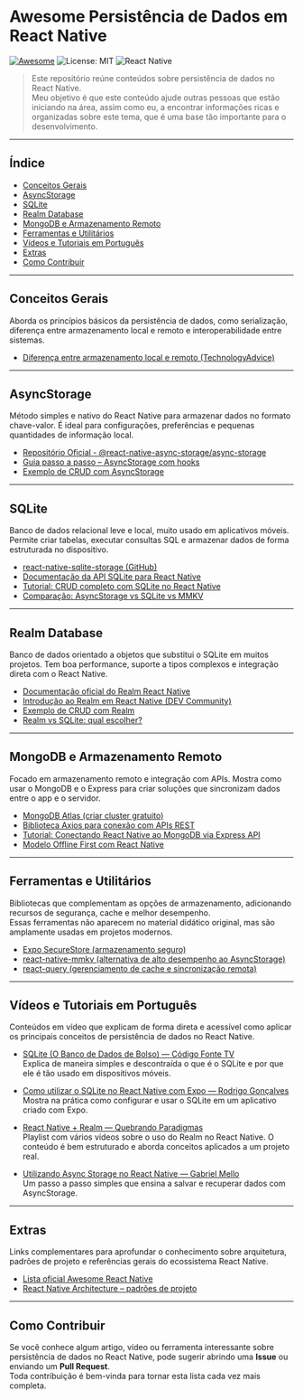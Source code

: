 # Awesome Persistência de Dados em React Native
[![Awesome](https://awesome.re/badge.svg)](https://awesome.re)
![License: MIT](https://img.shields.io/badge/License-MIT-blue.svg)
![React Native](https://img.shields.io/badge/React%20Native-blue?logo=react)

> Este repositório reúne conteúdos sobre persistência de dados no React Native.  
> Meu objetivo é que este conteúdo ajude outras pessoas que estão iniciando na área, assim como eu, a encontrar informações ricas e organizadas sobre este tema, que é uma base tão importante para o desenvolvimento.

---

## Índice

- [Conceitos Gerais](#conceitos-gerais)
- [AsyncStorage](#asyncstorage)
- [SQLite](#sqlite)
- [Realm Database](#realm-database)
- [MongoDB e Armazenamento Remoto](#mongodb-e-armazenamento-remoto)
- [Ferramentas e Utilitários](#ferramentas-e-utilitários)
- [Vídeos e Tutoriais em Português](#vídeos-e-tutoriais-em-português)
- [Extras](#extras)
- [Como Contribuir](#como-contribuir)

---

## Conceitos Gerais

Aborda os princípios básicos da persistência de dados, como serialização, diferença entre armazenamento local e remoto e interoperabilidade entre sistemas.

- [Diferença entre armazenamento local e remoto (TechnologyAdvice)](https://technologyadvice.com/blog/information-technology/cloud-storage-vs-local-storage/)

---

## AsyncStorage

Método simples e nativo do React Native para armazenar dados no formato chave-valor. É ideal para configurações, preferências e pequenas quantidades de informação local.

- [Repositório Oficial - @react-native-async-storage/async-storage](https://github.com/react-native-async-storage/async-storage)
- [Guia passo a passo – AsyncStorage com hooks](https://medium.com/@arsdev/persist-data-like-a-pro-in-react-native-67f2bd328a54)
- [Exemplo de CRUD com AsyncStorage](https://gist.github.com/pavlealeksic/3de9c6f3d6148e19b6ddee6b50ed5b94)

---

## SQLite

Banco de dados relacional leve e local, muito usado em aplicativos móveis. Permite criar tabelas, executar consultas SQL e armazenar dados de forma estruturada no dispositivo.

- [react-native-sqlite-storage (GitHub)](https://github.com/andpor/react-native-sqlite-storage)
- [Documentação da API SQLite para React Native](https://github.com/andpor/react-native-sqlite-storage#api)
- [Tutorial: CRUD completo com SQLite no React Native](https://medium.com/@shivam.soni.webdev/how-to-implement-crud-in-react-native-with-sqlite-step-by-step-guide-843a8e1d7777)
- [Comparação: AsyncStorage vs SQLite vs MMKV](https://dev.to/cathylai/choosing-the-right-storage-solution-3log)

---

## Realm Database

Banco de dados orientado a objetos que substitui o SQLite em muitos projetos. Tem boa performance, suporte a tipos complexos e integração direta com o React Native.

- [Documentação oficial do Realm React Native](https://www.mongodb.com/docs/atlas/device-sdks/sdk/react-native/)
- [Introdução ao Realm em React Native (DEV Community)](https://dev.to/ajmal_hasan/building-a-react-native-app-with-realm-database-4ab4)
- [Exemplo de CRUD com Realm](https://www.scaler.com/topics/realm-react-native/)
- [Realm vs SQLite: qual escolher?](https://www.cleveroad.com/blog/realm-vs-sqlite-what-is-the-best-database-for-android-app-development/)

---

## MongoDB e Armazenamento Remoto

Focado em armazenamento remoto e integração com APIs. Mostra como usar o MongoDB e o Express para criar soluções que sincronizam dados entre o app e o servidor.

- [MongoDB Atlas (criar cluster gratuito)](https://www.mongodb.com/atlas/database)
- [Biblioteca Axios para conexão com APIs REST](https://axios-http.com/)
- [Tutorial: Conectando React Native ao MongoDB via Express API](https://medium.com/@ahsanshahzad16asb/building-a-full-stack-notes-app-with-react-native-mongodb-express-and-node-js-7a9218a9d874)
- [Modelo Offline First com React Native](https://www.innovationm.com/blog/react-native-offline-first-architecture-sqlite-local-database-guide/)

---

## Ferramentas e Utilitários

Bibliotecas que complementam as opções de armazenamento, adicionando recursos de segurança, cache e melhor desempenho.  
Essas ferramentas não aparecem no material didático original, mas são amplamente usadas em projetos modernos.

- [Expo SecureStore (armazenamento seguro)](https://docs.expo.dev/versions/latest/sdk/securestore/)
- [react-native-mmkv (alternativa de alto desempenho ao AsyncStorage)](https://github.com/mrousavy/react-native-mmkv)
- [react-query (gerenciamento de cache e sincronização remota)](https://tanstack.com/query/latest)

---

## Vídeos e Tutoriais em Português

Conteúdos em vídeo que explicam de forma direta e acessível como aplicar os principais conceitos de persistência de dados no React Native.

- [SQLite (O Banco de Dados de Bolso) — Código Fonte TV](https://www.youtube.com/watch?v=xOODmm-NdUc)  
  Explica de maneira simples e descontraída o que é o SQLite e por que ele é tão usado em dispositivos móveis.

- [Como utilizar o SQLite no React Native com Expo — Rodrigo Gonçalves](https://www.youtube.com/watch?v=BJEACwKXWf8&t=446s)  
  Mostra na prática como configurar e usar o SQLite em um aplicativo criado com Expo.

- [React Native + Realm — Quebrando Paradigmas](https://youtube.com/playlist?list=PLT2gdUfk6jQTUAiwXTWai4rDo7pW_X7by&si=Hf0jQ4k4eOfrRgZu)  
  Playlist com vários vídeos sobre o uso do Realm no React Native. O conteúdo é bem estruturado e aborda conceitos aplicados a um projeto real.

- [Utilizando Async Storage no React Native — Gabriel Mello](https://www.youtube.com/watch?v=u4-GwottHfc)  
  Um passo a passo simples que ensina a salvar e recuperar dados com AsyncStorage.

---

## Extras

Links complementares para aprofundar o conhecimento sobre arquitetura, padrões de projeto e referências gerais do ecossistema React Native.

- [Lista oficial Awesome React Native](https://github.com/jondot/awesome-react-native)
- [React Native Architecture – padrões de projeto](https://reactnative.dev/docs/architecture-overview)

---

## Como Contribuir

Se você conhece algum artigo, vídeo ou ferramenta interessante sobre persistência de dados no React Native, pode sugerir abrindo uma **Issue** ou enviando um **Pull Request**.  
Toda contribuição é bem-vinda para tornar esta lista cada vez mais completa.
